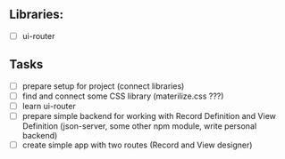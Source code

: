## Libraries:
- [ ] ui-router

## Tasks
- [ ] prepare setup for project (connect libraries)
- [ ] find and connect some CSS library (materilize.css ???)
- [ ] learn ui-router
- [ ] prepare simple backend for working with Record Definition and View Definition (json-server, some other npm module, write personal backend)
- [ ] create simple app with two routes (Record and View designer)